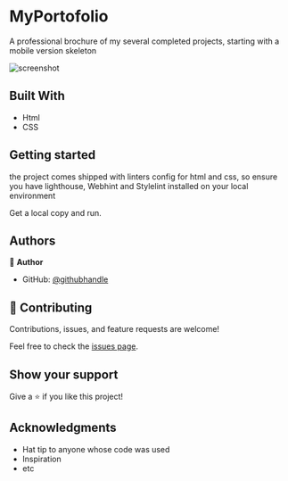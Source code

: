 # MyPortofolio
A professional brochure of my several completed projects, starting with a mobile version skeleton

![screenshot](../images/landingPage.png)

## Built With

- Html
- CSS

## Getting started
the project comes shipped with linters config for html and css, so ensure you have lighthouse, Webhint
and Stylelint installed on your local environment

Get a local copy and run.

## Authors

👤 **Author**

- GitHub: [@githubhandle](https://github.com/see-why)

## 🤝 Contributing

Contributions, issues, and feature requests are welcome!

Feel free to check the [issues page](../../issues/).

## Show your support

Give a ⭐️ if you like this project!

## Acknowledgments

- Hat tip to anyone whose code was used
- Inspiration
- etc
